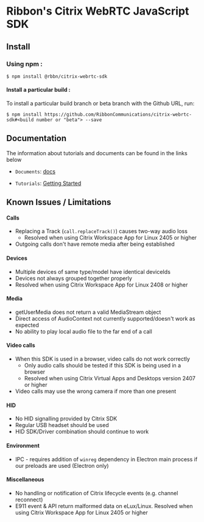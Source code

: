 # Ribbon's Citrix WebRTC JavaScript SDK

## Install

### Using npm :

`$ npm install @rbbn/citrix-webrtc-sdk`

#### Install a particular build :

To install a particular build branch or beta branch with the Github URL, run:

`$ npm install https://github.com/RibbonCommunications/citrix-webrtc-sdk#<build number or "beta"> --save`

## Documentation

The information about tutorials and documents can be found in the links below

* `Documents`: [docs](https://RibbonCommunications.github.io/citrix-webrtc-sdk/docs)

* `Tutorials`: [Getting Started](https://RibbonCommunications.github.io/citrix-webrtc-sdk/tutorials/index.html#/Getting%20Started)

## Known Issues / Limitations

#### Calls
- Replacing a Track (`call.replaceTrack()`) causes two-way audio loss
  - Resolved when using Citrix Workspace App for Linux 2405 or higher
- Outgoing calls don't have remote media after being established

#### Devices
- Multiple devices of same type/model have identical deviceIds
- Devices not always grouped together properly
- Resolved when using Citrix Workspace App for Linux 2408 or higher

#### Media
- getUserMedia does not return a valid MediaStream object
- Direct access of AudioContext not currently supported/doesn't work as expected
- No ability to play local audio file to the far end of a call

#### Video calls
- When this SDK is used in a browser, video calls do not work correctly
  - Only audio calls should be tested if this SDK is being used in a browser
  - Resolved when using Citrix Virtual Apps and Desktops version 2407 or higher
- Video calls may use the wrong camera if more than one present

#### HID
- No HID signalling provided by Citrix SDK
- Regular USB headset should be used
- HID SDK/Driver combination should continue to work

#### Environment
- IPC - requires addition of `winreg` dependency in Electron main process if our preloads are used (Electron only)

#### Miscellaneous
- No handling or notification of Citrix lifecycle events (e.g. channel reconnect)
- E911 event & API return malformed data on eLux/Linux. Resolved when using Citrix Workspace App for Linux 2405 or higher

